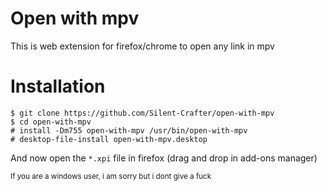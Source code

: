 # Open with mpv

This is web extension for firefox/chrome to open any link in mpv

# Installation

```
$ git clone https://github.com/Silent-Crafter/open-with-mpv
$ cd open-with-mpv
# install -Dm755 open-with-mpv /usr/bin/open-with-mpv
# desktop-file-install open-with-mpv.desktop
```

And now open the `*.xpi` file in firefox (drag and drop in add-ons manager)

<sub>If you are a windows user, i am sorry but i dont give a fuck</sub>
